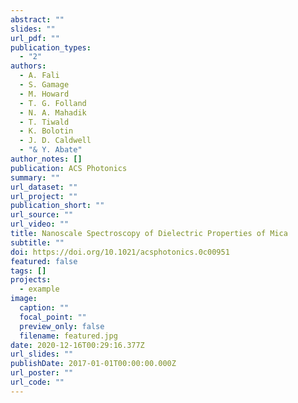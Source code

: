 ```yaml
---
abstract: ""
slides: ""
url_pdf: ""
publication_types:
  - "2"
authors:
  - A. Fali
  - S. Gamage
  - M. Howard
  - T. G. Folland
  - N. A. Mahadik
  - T. Tiwald
  - K. Bolotin
  - J. D. Caldwell
  - "& Y. Abate"
author_notes: []
publication: ACS Photonics
summary: ""
url_dataset: ""
url_project: ""
publication_short: ""
url_source: ""
url_video: ""
title: Nanoscale Spectroscopy of Dielectric Properties of Mica
subtitle: ""
doi: https://doi.org/10.1021/acsphotonics.0c00951
featured: false
tags: []
projects:
  - example
image:
  caption: ""
  focal_point: ""
  preview_only: false
  filename: featured.jpg
date: 2020-12-16T00:29:16.377Z
url_slides: ""
publishDate: 2017-01-01T00:00:00.000Z
url_poster: ""
url_code: ""
---
```

